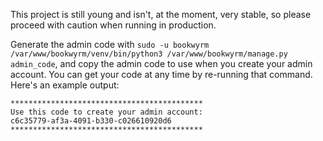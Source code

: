 This project is still young and isn't, at the moment, very stable, so please proceed with caution when running in production.

Generate the admin code with `sudo -u bookwyrm /var/www/bookwyrm/venv/bin/python3 /var/www/bookwyrm/manage.py admin_code`, 
and copy the admin code to use when you create your admin account. You can get your code 
at any time by re-running that command. Here's an example output:
```
*******************************************
Use this code to create your admin account:
c6c35779-af3a-4091-b330-c026610920d6
*******************************************
```